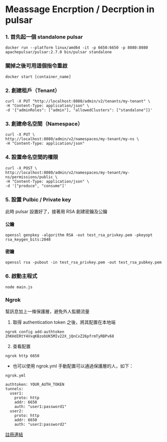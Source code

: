 # Meassage Encrption / Decrption in pulsar 

### 1. 首先起一個 standalone pulsar 
``` 
docker run --platform linux/amd64 -it -p 6650:6650 -p 8080:8080 apachepulsar/pulsar:2.7.0 bin/pulsar standalone 
```

### 關掉之後可用這個指令重啟
``` 
docker start [container_name]
```

### 2. 創建租戶（Tenant）
```
curl -X PUT "http://localhost:8080/admin/v2/tenants/my-tenant" \
-H "Content-Type: application/json" \
-d '{"adminRoles": ["admin"], "allowedClusters": ["standalone"]}'
```
### 3. 創建命名空間（Namespace）
```
curl -X PUT \
http://localhost:8080/admin/v2/namespaces/my-tenant/my-ns \
-H "Content-Type: application/json"
```

### 4. 設置命名空間的權限
```
curl -X POST \
http://localhost:8080/admin/v2/namespaces/my-tenant/my-ns/permissions/public \
-H "Content-Type: application/json" \
-d '["produce", "consume"]'
```
### 5. 設置 Pulbic / Private key
此時 pulsar 設置好了，接著用 RSA 創建密鑰及公鑰

#### 公鑰
```
openssl genpkey -algorithm RSA -out test_rsa_privkey.pem -pkeyopt rsa_keygen_bits:2048
```

#### 密鑰
```
openssl rsa -pubout -in test_rsa_privkey.pem -out test_rsa_pubkey.pem
```

### 6. 啟動主程式

```
node main.js
```

### Ngrok
幫訊息加上一條保護層，避免外人監聽流量

1. 取得 authentication token 之後，將其配置在本地端
```
ngrok config add-authtoken 2hKHdIRtY4VxqKBzobUK5MIv22X_jQnCxZ26pfrmTyRBPv68
```
2. 查看配置

```
ngrok http 6650                                                            
```
- 也可以使用 ngrok.yml 手動配置可以通過保護層的人，如下：
```
ngrok.yml

authtoken: YOUR_AUTH_TOKEN
tunnels:
  user1:
    proto: http
    addr: 6650
    auth: "user1:password1"
  user2:
    proto: http
    addr: 6650
    auth: "user2:password2"
```

[註冊連結](https://dashboard.ngrok.com/)

